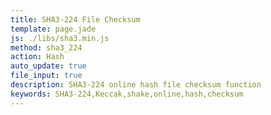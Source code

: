 ```yaml
---
title: SHA3-224 File Checksum
template: page.jade
js: ./libs/sha3.min.js
method: sha3_224
action: Hash
auto_update: true
file_input: true
description: SHA3-224 online hash file checksum function
keywords: SHA3-224,Keccak,shake,online,hash,checksum
---
```

